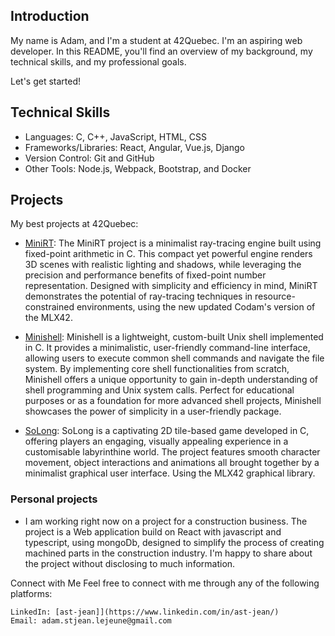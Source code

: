 ## Introduction
My name is Adam, and I'm a student at 42Quebec. 
I'm an aspiring web developer.
In this README, you'll find an overview of my background, my technical skills, and my professional goals. 

Let's get started!

## Technical Skills
- Languages: C, C++, JavaScript, HTML, CSS
- Frameworks/Libraries: React, Angular, Vue.js, Django
- Version Control: Git and GitHub
- Other Tools: Node.js, Webpack, Bootstrap, and Docker
## Projects

My best projects at 42Quebec:

- [MiniRT](https://gitfront.io/r/ast-jean/mWxJc7eLbA3F/MiniRT/): The MiniRT project is a minimalist ray-tracing engine built using fixed-point arithmetic in C. This compact yet powerful engine renders 3D scenes with realistic lighting and shadows, while leveraging the precision and performance benefits of fixed-point number representation. Designed with simplicity and efficiency in mind, MiniRT demonstrates the potential of ray-tracing techniques in resource-constrained environments, using the new updated Codam's version of the MLX42.

- [Minishell](https://gitfront.io/r/ast-jean/JbttmM2pLdyT/minishell/): Minishell is a lightweight, custom-built Unix shell implemented in C. It provides a minimalistic, user-friendly command-line interface, allowing users to execute common shell commands and navigate the file system. By implementing core shell functionalities from scratch, Minishell offers a unique opportunity to gain in-depth understanding of shell programming and Unix system calls. Perfect for educational purposes or as a foundation for more advanced shell projects, Minishell showcases the power of simplicity in a user-friendly package.

- [SoLong](): SoLong is a captivating 2D tile-based game developed in C, offering players an engaging, visually appealing experience in a customisable labyrinthine world. The project features smooth character movement, object interactions and animations all brought together by a minimalist graphical user interface. Using the MLX42 graphical library.

### Personal projects
- I am working right now on a project for a construction business. The project is a Web application build on React with javascript and typescript, using mongoDb, designed to simplify the process of creating machined parts in the construction industry. I'm happy to share about the project without disclosing to much information.

Connect with Me
Feel free to connect with me through any of the following platforms:

    LinkedIn: [ast-jean]](https://www.linkedin.com/in/ast-jean/)
    Email: adam.stjean.lejeune@gmail.com
